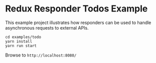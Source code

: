 # Redux Responder Todos Example

This example project illustrates how responders can be used to handle asynchronous requests to external APIs.

```shell
cd examples/todo
yarn install
yarn run start
```

Browse to `http://localhost:8080/`